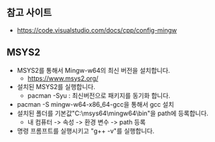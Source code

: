 ## 참고 사이트
* https://code.visualstudio.com/docs/cpp/config-mingw

## MSYS2
* MSYS2를 통해서 Mingw-w64의 최신 버전을 설치합니다. 
  * https://www.msys2.org/
* 설치된 MSYS2를 실행합니다.
  * pacman -Syu : 최신버전으로 패키지를 동기화 합니다. 
* pacman -S mingw-w64-x86_64-gcc을 통해서 gcc 설치
* 설치된 폴더를 기본값"C:\msys64\mingw64\bin"을 path에 등록합니다. 
  * 내 컴퓨터 -> 속성 -> 환경 변수 -> path 등록 
* 명령 프롬프트를 실행시키고 "g++ -v"를 실행합니다. 